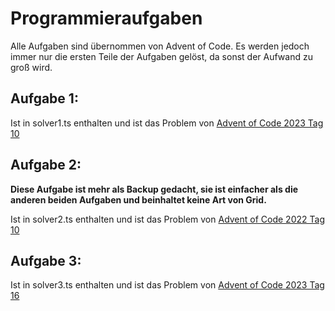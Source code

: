 # Programmieraufgaben

Alle Aufgaben sind übernommen von Advent of Code. Es werden jedoch immer nur die ersten Teile der Aufgaben gelöst, da sonst der Aufwand zu groß wird.


## Aufgabe 1:

Ist in solver1.ts enthalten und ist das Problem von [Advent of Code 2023 Tag 10](https://adventofcode.com/2023/day/10)

## Aufgabe 2:

**Diese Aufgabe ist mehr als Backup gedacht, sie ist einfacher als die anderen beiden Aufgaben und beinhaltet keine Art von Grid.**

Ist in solver2.ts enthalten und ist das Problem von [Advent of Code 2022 Tag 10](https://adventofcode.com/2022/day/10)

## Aufgabe 3:
Ist in solver3.ts enthalten und ist das Problem von [Advent of Code 2023 Tag 16](https://adventofcode.com/2023/day/16)